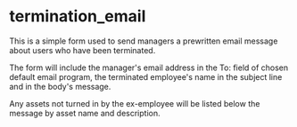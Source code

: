# termination_email

This is a simple form used to send managers a prewritten email message about users who have been terminated.

The form will include the manager's email address in the To: field of chosen default email program, the terminated employee's name in the subject line and in the body's message.

Any assets not turned in by the ex-employee will be listed below the message by asset name and description.
